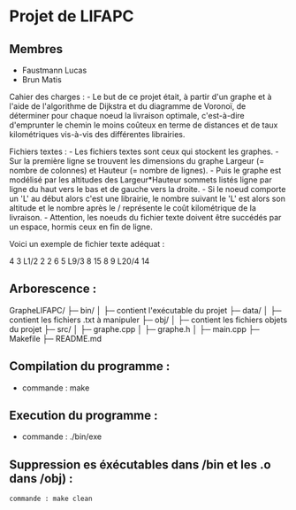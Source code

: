 # Projet de LIFAPC

## Membres
 - Faustmann Lucas
 - Brun Matis

Cahier des charges :
    - Le but de ce projet était, à partir d'un graphe et à l'aide de l'algorithme de Dijkstra et du diagramme de Voronoï, de déterminer pour chaque noeud la livraison optimale, c'est-à-dire d'emprunter le chemin le moins coûteux en terme de distances et de taux kilométriques vis-à-vis des différentes librairies.

Fichiers textes : 
    - Les fichiers textes sont ceux qui stockent les graphes.
    - Sur la première ligne se trouvent les dimensions du graphe Largeur (= nombre de colonnes) et Hauteur (= nombre de lignes).
    - Puis le graphe est modélisé par les altitudes des Largeur*Hauteur sommets listés ligne par ligne du haut vers le bas et de gauche vers la droite.
    - Si le noeud comporte un 'L' au début alors c'est une librairie, le nombre suivant le 'L' est alors son altitude et le nombre après le / représente le coût kilométrique de la livraison.
    - Attention, les noeuds du fichier texte doivent être succédés par un espace, hormis ceux en fin de ligne.

Voici un exemple de fichier texte adéquat :

4 3
L1/2 2 2 6
5 L9/3 8 15
8 9 L20/4 14

## Arborescence :

GrapheLIFAPC/
	├─ bin/
	│  ├─ contient l'exécutable du projet
	├─ data/
	│  ├─ contient les fichiers .txt à manipuler
	├─ obj/
	│  ├─ contient les fichiers objets du projet 
    ├─ src/
	│  ├─ graphe.cpp
    │  ├─ graphe.h
    │  ├─ main.cpp
    ├─ Makefile
	├─ README.md


## Compilation du programme :
 - commande : make

## Execution du programme :
 - commande : ./bin/exe

## Suppression es éxécutables dans /bin et les .o dans /obj) : 

    commande : make clean 